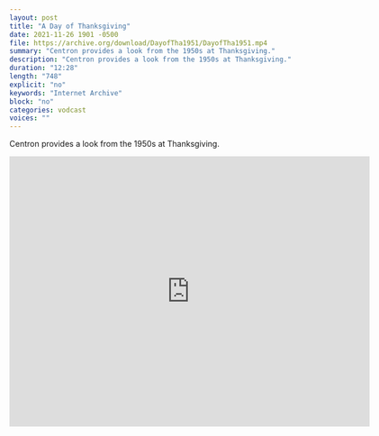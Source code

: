 ```yaml
---
layout: post
title: "A Day of Thanksgiving"
date: 2021-11-26 1901 -0500
file: https://archive.org/download/DayofTha1951/DayofTha1951.mp4
summary: "Centron provides a look from the 1950s at Thanksgiving."
description: "Centron provides a look from the 1950s at Thanksgiving."
duration: "12:28"
length: "748"
explicit: "no" 
keywords: "Internet Archive"
block: "no" 
categories: vodcast
voices: ""
---
```


Centron provides a look from the 1950s at Thanksgiving.

<iframe src="https://archive.org/embed/DayofTha1951" width="640" height="480" frameborder="0" webkitallowfullscreen="true" mozallowfullscreen="true" allowfullscreen></iframe>
